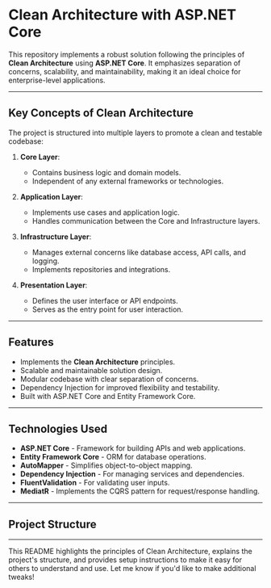 # Clean Architecture with ASP.NET Core

This repository implements a robust solution following the principles of **Clean Architecture** using **ASP.NET Core**. It emphasizes separation of concerns, scalability, and maintainability, making it an ideal choice for enterprise-level applications.

---

## Key Concepts of Clean Architecture

The project is structured into multiple layers to promote a clean and testable codebase:

1. **Core Layer**:
   - Contains business logic and domain models.
   - Independent of any external frameworks or technologies.

2. **Application Layer**:
   - Implements use cases and application logic.
   - Handles communication between the Core and Infrastructure layers.

3. **Infrastructure Layer**:
   - Manages external concerns like database access, API calls, and logging.
   - Implements repositories and integrations.

4. **Presentation Layer**:
   - Defines the user interface or API endpoints.
   - Serves as the entry point for user interaction.

---

## Features

- Implements the **Clean Architecture** principles.
- Scalable and maintainable solution design.
- Modular codebase with clear separation of concerns.
- Dependency Injection for improved flexibility and testability.
- Built with ASP.NET Core and Entity Framework Core.

---

## Technologies Used

- **ASP.NET Core** - Framework for building APIs and web applications.
- **Entity Framework Core** - ORM for database operations.
- **AutoMapper** - Simplifies object-to-object mapping.
- **Dependency Injection** - For managing services and dependencies.
- **FluentValidation** - For validating user inputs.
- **MediatR** - Implements the CQRS pattern for request/response handling.

---

## Project Structure

---
This README highlights the principles of Clean Architecture, explains the project's structure, and provides setup instructions to make it easy for others to understand and use. Let me know if you'd like to make additional tweaks!
